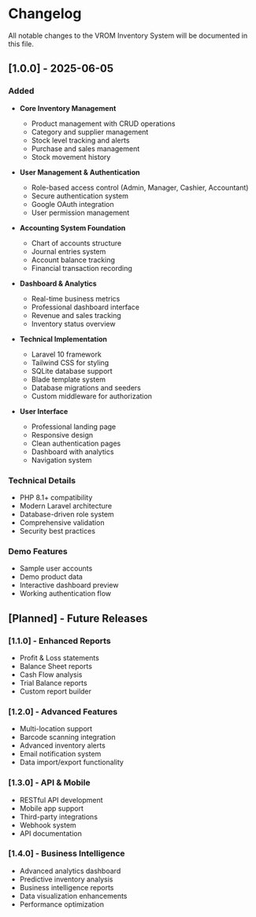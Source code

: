 # Changelog

All notable changes to the VROM Inventory System will be documented in this file.

## [1.0.0] - 2025-06-05

### Added
- **Core Inventory Management**
  - Product management with CRUD operations
  - Category and supplier management
  - Stock level tracking and alerts
  - Purchase and sales management
  - Stock movement history

- **User Management & Authentication**
  - Role-based access control (Admin, Manager, Cashier, Accountant)
  - Secure authentication system
  - Google OAuth integration
  - User permission management

- **Accounting System Foundation**
  - Chart of accounts structure
  - Journal entries system
  - Account balance tracking
  - Financial transaction recording

- **Dashboard & Analytics**
  - Real-time business metrics
  - Professional dashboard interface
  - Revenue and sales tracking
  - Inventory status overview

- **Technical Implementation**
  - Laravel 10 framework
  - Tailwind CSS for styling
  - SQLite database support
  - Blade template system
  - Database migrations and seeders
  - Custom middleware for authorization

- **User Interface**
  - Professional landing page
  - Responsive design
  - Clean authentication pages
  - Dashboard with analytics
  - Navigation system

### Technical Details
- PHP 8.1+ compatibility
- Modern Laravel architecture
- Database-driven role system
- Comprehensive validation
- Security best practices

### Demo Features
- Sample user accounts
- Demo product data
- Interactive dashboard preview
- Working authentication flow

## [Planned] - Future Releases

### [1.1.0] - Enhanced Reports
- Profit & Loss statements
- Balance Sheet reports
- Cash Flow analysis
- Trial Balance reports
- Custom report builder

### [1.2.0] - Advanced Features
- Multi-location support
- Barcode scanning integration
- Advanced inventory alerts
- Email notification system
- Data import/export functionality

### [1.3.0] - API & Mobile
- RESTful API development
- Mobile app support
- Third-party integrations
- Webhook system
- API documentation

### [1.4.0] - Business Intelligence
- Advanced analytics dashboard
- Predictive inventory analysis
- Business intelligence reports
- Data visualization enhancements
- Performance optimization

